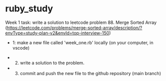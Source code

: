 # ruby_study
Week 1 task: write a solution to leetcode problem 88. Merge Sorted Array 
(https://leetcode.com/problems/merge-sorted-array/description/?envType=study-plan-v2&envId=top-interview-150)

- 1: make a new file called 'week_one.rb' locally (on your computer, in vscode)

- 2. write a solution to the problem.

- 3. commit and push the new file to the github repository (main branch)

